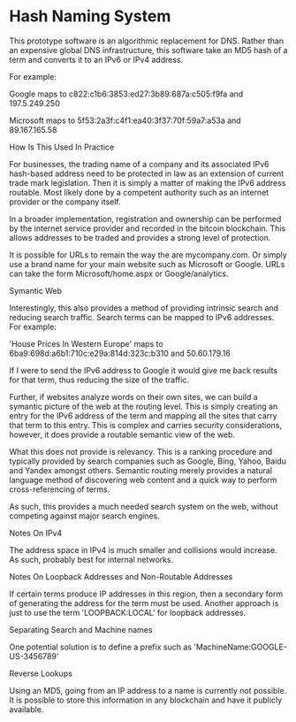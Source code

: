 # Hash Naming System

This prototype software is an algorithmic replacement for DNS.  Rather than an expensive global DNS infrastructure, this software take an MD5 hash of a term and converts it to an IPv6 or IPv4 address.

For example:

Google maps to c822:c1b6:3853:ed27:3b89:687a:c505:f9fa and 197.5.249.250

Microsoft maps to 5f53:2a3f:c4f1:ea40:3f37:70f:59a7:a53a and 89.167.165.58



How Is This Used In Practice

For businesses, the trading name of a company and its associated IPv6 hash-based address need to be protected in law as an extension of current trade mark legislation.  Then it is simply a matter of making the IPv6 address routable.  Most likely done by a competent authority such as an internet provider or the company itself.

In a broader implementation, registration and ownership can be performed by the internet service provider and recorded in the bitcoin blockchain.  This allows addresses to be traded and provides a strong level of protection.

It is possible for URLs to remain the way the are mycompany.com.  Or simply use a brand name for your main website such as Microsoft or Google.  URLs can take the form Microsoft/home.aspx or Google/analytics.



Symantic Web

Interestingly, this also provides a method of providing intrinsic search and reducing search traffic.  Search terms can be mapped to IPv6 addresses.  For example:

'House Prices In Western Europe' maps to 6ba9:698d:a6b1:710c:e29a:814d:323c:b310 and 50.60.179.16

If I were to send the IPv6 address to Google it would give me back results for that term, thus reducing the size of the traffic.

Further, if websites analyze words on their own sites, we can build a symantic picture of the web at the routing level.  This is simply creating an entry for the IPv6 address of the term and mapping all the sites that carry that term to this entry.  This is complex and carries security considerations, however, it does provide a routable semantic view of the web.

What this does not provide is relevancy.  This is a ranking procedure and typically provided by search companies such as Google, Bing, Yahoo, Baidu and Yandex amongst others.  Semantic routing merely provides a natural language method of discovering web content and a quick way to perform cross-referencing of terms.

As such, this provides a much needed search system on the web, without competing against major search engines.



Notes On IPv4

The address space in IPv4 is much smaller and collisions would increase.  As such, probably best for internal networks.

Notes On Loopback Addresses and Non-Routable Addresses

If certain terms produce IP addresses in this region, then a secondary form of generating the address for the term must be used.  Another approach is just to use the term 'LOOPBACK:LOCAL' for loopback addresses.



Separating Search and Machine names

One potential solution is to define a prefix such as 'MachineName:GOOGLE-US-3456789'



Reverse Lookups

Using an MD5, going from an IP address to a name is currently not possible.  It is possible to store this information in any blockchain and have it publicly available.
